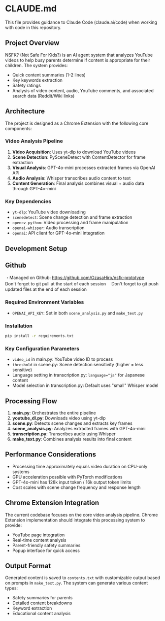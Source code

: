 # CLAUDE.md

This file provides guidance to Claude Code (claude.ai/code) when working with code in this repository.

## Project Overview

NSFK? (Not Safe For Kids?) is an AI agent system that analyzes YouTube videos to help busy parents determine if content is appropriate for their children. The system provides:
- Quick content summaries (1-2 lines)
- Key keywords extraction  
- Safety ratings
- Analysis of video content, audio, YouTube comments, and associated search data (Reddit/Wiki links)

## Architecture

The project is designed as a Chrome Extension with the following core components:

### Video Analysis Pipeline
1. **Video Acquisition**: Uses yt-dlp to download YouTube videos
2. **Scene Detection**: PySceneDetect with ContentDetector for frame extraction
3. **Visual Analysis**: GPT-4o-mini processes extracted frames via OpenAI API
4. **Audio Analysis**: Whisper transcribes audio content to text
5. **Content Generation**: Final analysis combines visual + audio data through GPT-4o-mini

### Key Dependencies
- `yt-dlp`: YouTube video downloading
- `scenedetect`: Scene change detection and frame extraction
- `opencv-python`: Video processing and frame manipulation
- `openai-whisper`: Audio transcription
- `openai`: API client for GPT-4o-mini integration

## Development Setup

## Github
・Managed on Github: https://github.com/OzasaHiro/nsfk-prototype
　Don't forget to git pull at the start of each session
　Don't forget to git push updated files at the end of each session

### Required Environment Variables
- `OPENAI_API_KEY`: Set in both `scene_analysis.py` and `make_text.py`

### Installation
```bash
pip install -r requirements.txt
```

### Key Configuration Parameters
- `video_id` in main.py: YouTube video ID to process
- `threshold` in scene.py: Scene detection sensitivity (higher = less sensitive)
- Language setting in transcription.py: `language="ja"` for Japanese content
- Model selection in transcription.py: Default uses "small" Whisper model

## Processing Flow

1. **main.py**: Orchestrates the entire pipeline
2. **youtube_dl.py**: Downloads video using yt-dlp
3. **scene.py**: Detects scene changes and extracts key frames
4. **scene_analysis.py**: Analyzes extracted frames with GPT-4o-mini
5. **transcription.py**: Transcribes audio using Whisper
6. **make_text.py**: Combines analysis results into final content

## Performance Considerations

- Processing time approximately equals video duration on CPU-only systems
- GPU acceleration possible with PyTorch modifications
- GPT-4o-mini has 128k input token / 16k output token limits
- Cost scales with scene change frequency and response length

## Chrome Extension Integration

The current codebase focuses on the core video analysis pipeline. Chrome Extension implementation should integrate this processing system to provide:
- YouTube page integration
- Real-time content analysis
- Parent-friendly safety summaries
- Popup interface for quick access

## Output Format

Generated content is saved to `contents.txt` with customizable output based on prompts in `make_text.py`. The system can generate various content types:
- Safety summaries for parents
- Detailed content breakdowns
- Keyword extraction
- Educational content analysis